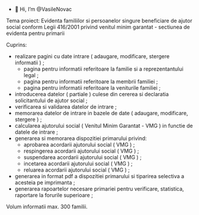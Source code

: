 - 👋 Hi, I’m @VasileNovac

Tema proiect:
Evidenta familiilor si persoanelor singure beneficiare de ajutor social conform Legii 416/2001 privind venitul minim garantat  - sectiunea de evidenta pentru primarii

Cuprins:
 - realizare pagini cu date intrare ( adaugare, modificare, stergere informatii ) ;
      - pagina pentru informatii referitoare la familie si a reprezentantului legal ;
      - pagina pentru informatii referitoare la membrii familiei ;
      - pagina pentru informatii referitoare la veniturile familiei ;
 - introducerea datelor ( partiale ) culese din cererea si declaratia solicitantului de ajutor social ;
 - verificarea si validarea datelor de intrare ;
 - memorarea datelor de intrare in bazele de date ( adaugare, modificare, stergere ) ;
 - calcularea ajutorului social ( Venitul Minim Garantat - VMG ) in functie de datele de intrare ;
 - generarea si memorarea dispozitiei primarului privind:
      - aprobarea acordarii ajutorului social ( VMG ) ;
      - respingerea acordarii ajutorului social ( VMG ) ;
      - suspendarea acordarii ajutorului social ( VMG ) ;
      - incetarea acordarii ajutorului social ( VMG ) ;
      - reluarea acordarii ajutorului social ( VMG ) ;
  - generarea in format pdf a dispozitiei primarului si tiparirea selectiva a acesteia pe imprimanta ;
  - generarea rapoartelor necesare primariei pentru verificare, statistica, raportare la forurile superioare ;
 
 Volum informatii max. 300 familii.

<!---
VasileNovac/VasileNovac is a ✨ special ✨ repository because its `README.md` (this file) appears on your GitHub profile.
You can click the Preview link to take a look at your changes.
--->
